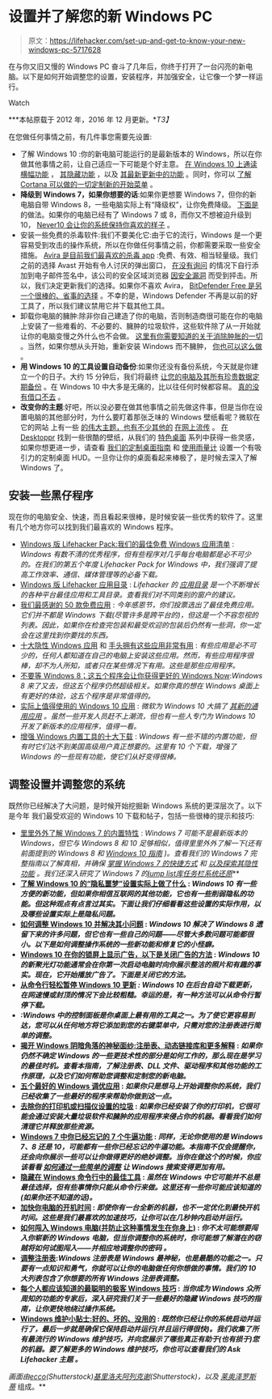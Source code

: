 # 设置并了解您的新 Windows PC

> 原文：<https://lifehacker.com/set-up-and-get-to-know-your-new-windows-pc-5717628>

在与你又旧又慢的 Windows PC 奋斗了几年后，你终于打开了一台闪亮的新电脑。以下是如何开始调整您的设置，安装程序，并加强安全，让它像一个梦一样运行。

Watch

***本帖原载于 2012 年，2016 年 12 月更新。**T3】*

在您做任何事情之前，有几件事您需要先设置:

*   了解 Windows 10 :你的新电脑可能运行的是最新版本的 Windows，所以在你做其他事情之前，让自己适应一下可能是个好主意。 [在 Windows 10 上通读横幅功能](http://lifehacker.com/the-best-new-features-of-windows-10-1680904614#_ga=1.189300651.1055861349.1441835238) ， [其隐藏功能](http://lifehacker.com/the-best-windows-10-features-you-probably-haven-t-heard-1721054092) ，以及 [其最新更新中的功能](http://lifehacker.com/all-the-coolest-features-of-windows-10s-anniversary-upd-1784698775) 。同时，你可以 [了解 Cortana 可以做的一切](http://lifehacker.com/everything-you-can-ask-cortana-to-do-in-windows-10-1721725525)[定制新的开始菜单](http://lifehacker.com/how-to-customize-the-windows-10-start-menu-1721973296#_ga=1.253369097.1055861349.1441835238) 。
*   **降级到 Windows 7，如果你想要的话**:如果你更想要 Windows 7，但你的新电脑自带 Windows 8，一些电脑实际上有“降级权”，让你免费降级。 [下面是](http://lifehacker.com/downgrade-your-new-windows-8-computer-to-windows-7-for-5974318) 的做法。如果你的电脑已经有了 Windows 7 或 8，而你又不想被迫升级到 10， [Never10 会让你的系统保持你喜欢的样子](http://lifehacker.com/never10-prevents-windows-7-and-8-1-from-automatically-u-1767969681) 。
*   安装一些免费的杀毒软件:我们不要美化它:由于它的流行，Windows 是一个更容易受到攻击的操作系统，所以在你做任何事情之前，你都需要采取一些安全措施。 [Avira 是目前我们最喜欢的杀毒 app](http://lifehacker.com/the-best-antivirus-app-for-windows-5865356#_ga=1.83547349.27973805.1434581949) :免费、有效、相当轻量级。我们之前的选择 Avast 开始有令人讨厌的弹出窗口， [在没有询问](http://lifehacker.com/stop-avast-from-adding-its-signature-into-your-outgoing-1748130504) 的情况下自行添加到电子邮件签名中，该公司的安全区域浏览器 [因安全漏洞](http://www.pcworld.com/article/3030319/security/researcher-finds-serious-flaw-in-chromium-based-avast-safezone-browser.html) 而受到抨击。所以，我们决定更新我们的选择。如果你不喜欢 Avira， [BitDefender Free 是另一个很棒的、省事的选择](http://lifehacker.com/how-to-install-free-effective-antivirus-software-for-5807250#_ga=1.184105317.27973805.1434581949) 。不幸的是，Windows Defender 不再是以前的好工具了，所以我们建议禁用它并下载其他工具。
*   卸载你电脑的臃肿:除非你自己建造了你的电脑，否则制造商很可能在你的电脑上安装了一些难看的、不必要的、臃肿的垃圾软件，这些软件除了从一开始就让你的电脑变慢之外什么也不会做。 [这里有你需要知道的关于消除肿胀的一切](http://lifehacker.com/the-complete-guide-to-avoiding-and-removing-windows-c-1630577558) 。当然，如果你想从头开始，重新安装 Windows 而不臃肿， [你也可以这么做](http://lifehacker.com/can-i-reinstall-windows-on-my-computer-without-the-bloa-1512345361) 。
*   **用 Windows 10 的工具设置自动备份**:如果你还没有备份系统，今天就是你建立一个的日子。大约 15 分钟后，我们将最终 [让您的电脑及其所有珍贵数据定期备份](http://lifehacker.com/how-to-back-up-your-computer-automatically-with-windows-1762867473) 。在 Windows 10 中大多是无痛的，比以往任何时候都容易。 [真的没有借口不去](http://lifehacker.com/theres-no-excuse-for-not-backing-up-your-computer-do-1547987206) 。
*   **改变你的主题**:好吧，所以没必要在做其他事情之前先做这件事，但是当你在设置电脑的其他部分时，为什么要盯着那张乏味的 Windows 壁纸看呢？微软在它的网站 上有一些 [的伟大主题，也有不少其他的](http://windows.microsoft.com/en-US/windows/downloads/personalize?T1=themes) [在网上流传](https://lifehacker.com/windows-7-betas-many-free-and-legit-themes-5131371#_ga=1.21173307.1055861349.1441835238) 。 [在 Desktoppr](http://lifehacker.com/desktoppr-is-an-awesome-wallpaper-search-engine-that-sy-5918699) 找到一些很酷的壁纸，从我们的 [特色桌面](http://lifehacker.com/tag/featured-desktop) 系列中获得一些灵感，如果你想更进一步，请查看 [我们的定制桌面指南](http://lifehacker.com/top-10-ways-to-customize-your-desktop-1465184659) 和 [使用雨量计](http://lifehacker.com/how-to-create-an-attractive-customized-desktop-hud-wit-5828789) 设置一个有吸引力的定制桌面 HUD。一旦你让你的桌面看起来棒极了，是时候去深入了解 Windows 了。

## 安装一些黑仔程序

现在你的电脑安全、快速，而且看起来很棒，是时候安装一些优秀的软件了。这里有几个地方你可以找到我们最喜欢的 Windows 程序。

*   [Windows 版 Lifehacker Pack:我们的最佳免费 Windows 应用清单](http://lifehacker.com/lifehacker-pack-for-windows-2013-our-list-of-the-best-787533613#_ga=1.83966554.27973805.1434581949) : *Windows 有数不清的优秀程序，但有些程序对几乎每台电脑都是必不可少的。在我们的第五个年度 Lifehacker Pack for Windows 中，我们强调了提高工作效率、通信、媒体管理等的必备下载。*
*   [Windows 版 Lifehacker 应用目录](http://lifehacker.com/the-lifehacker-app-directory-windows-5825399) : *Lifehacker 的* [*应用目录*](http://lifehacker.com/appdirectory) *是一个不断增长的各种平台最佳应用和工具目录。查看我们对不同类别的窗户的建议。*
*   [我们最感谢的 50 款免费应用](http://lifehacker.com/the-50-free-apps-were-most-thankful-for-5962588) : *今年感恩节，你们投票选出了最佳免费应用。它们并不都是 Windows 下载(尽管许多是跨平台的)，但这是一个不容忽视的列表。因此，如果你在检查完包装和最受欢迎的包装后仍然有一些洞，你一定会在这里找到你要找的东西。*
*   [十大隐性 Windows 应用](http://lifehacker.com/top-10-underhyped-windows-apps-5984329) 和 [手头拥有这些应用非常有用](http://lifehacker.com/top-10-incredibly-useful-windows-programs-to-have-on-ha-1584009886) : *有些应用是必不可少的，任何人都知道在自己的电脑上安装这些应用。然而，有些应用程序很棒，却不为人所知，或者只在某些情况下有用。这些是那些应用程序。*
*   [不要等 Windows 8；这五个程序会让你获得更好的 Windows Now](http://lifehacker.com/a-better-100-upgrade-five-paid-programs-that-improve-30789412):*Windows 8 来了又去，但这五个程序仍然超级相关。如果你真的想在 Windows 桌面上有更好的体验，这五个程序是非常值得的。*
*   [实际上值得使用的 Windows 10 应用](http://lifehacker.com/the-windows-10-apps-that-are-actually-worth-using-1741930918) : *微软为 Windows 10 大搞了* [*其新的通用应用*](http://lifehacker.com/the-best-new-features-of-windows-10-1680904614) *。虽然一些开发人员赶不上潮流，但也有一些人专门为 Windows 10 开发了新版本的应用程序，值得一看。*
*   [增强 Windows 内置工具的十大下载](https://lifehacker.com/top-10-downloads-that-enhance-windows-built-in-tools-5884261) : *Windows 有一些不错的内置功能，但有时它们达不到美国高级用户真正想要的。这里有 10 个下载，增强了 Windows 的一些现有功能，使它们从好变得很棒。*

## 调整设置并调整您的系统

既然你已经解决了大问题，是时候开始挖掘新 Windows 系统的更深层次了。以下是今年 我们最受欢迎的 Windows 10 下载和帖子，包括一些很棒的提示和技巧:

*   [里里外外了解 Windows 7 的内置特性](http://lifehacker.com/lifehackers-complete-guide-to-windows-7-5386953) : *Windows 7 可能不是最新版本的 Windows，但它与 Windows 8 和 10 足够相似，值得里里外外了解一下(还有前面提到的 Windows 8* *和* [*Windows 10 指南*](http://lifehacker.com/everything-you-need-to-know-about-windows-10-1642066771) *)。查看我们的 Windows 7 完整指南以了解真相，并确保* [*掌握 Windows 7 的快捷方式*](http://lifehacker.com/the-master-list-of-new-windows-7-shortcuts-5390086) *和* [*以及探索其隐性功能*](http://lifehacker.com/windows-7s-best-underhyped-features-5254211) *。我们还深入研究了 Windows 7 的*[*jump list*](http://lifehacker.com/master-windows-7-jump-lists-to-boost-your-win7-producti-5364198)*[*库*](http://lifehacker.com/get-to-know-windows-7-libraries-inside-and-out-5464350)*[*任务栏*](http://lifehacker.com/the-power-users-guide-to-the-windows-7-taskbar-5532578)*[*系统还原*](http://lifehacker.com/the-complete-guide-to-windows-system-restore-its-bette-5466794)***
*   **[了解 Windows 10 的“隐私噩梦”设置实际上做了什么](http://lifehacker.com/what-windows-10s-privacy-nightmare-settings-actually-1722267229) : *Windows 10 有一些方便的新功能，但如果你相信互联网的其他功能，它也有一些削弱隐私的功能。但这种观点有点言过其实。下面让我们仔细看看这些设置的实际作用，以及哪些设置实际上是隐私问题。***
*   **[如何调整 Windows 10 并解决其小问题](http://lifehacker.com/how-to-tweak-windows-10-and-fix-its-minor-annoyances-1720989970) : *Windows 10 解决了 Windows 8 遗留下来的许多问题，但它也有一些自己的问题——尽管大多数问题可能都很小。以下是如何调整操作系统的一些新功能和修复它的小怪癖。*** 
*   **[Windows 10 在你的锁屏上显示广告，以下是关闭广告的方法](http://lifehacker.com/windows-10-is-showing-ads-on-your-lockscreen-heres-how-1760984834) : *Windows 10 的新聚光灯功能通常会在你第一次启动电脑时向你展示整洁的照片和有趣的事实。现在，它开始播放广告了。下面是关闭它的方法。***
*   **[从命令行轻松暂停 Windows 10 更新](http://lifehacker.com/pause-windows-10-updates-easily-from-the-command-line-1786614642) *: Windows 10 在后台自动下载更新，在网速慢或封顶的情况下会比较粗糙。幸运的是，有一种方法可以从命令行暂停下载。***
*   ***:Windows 中的控制面板是你桌面上最有用的工具之一。为了使它更容易到达，您可以从任何地方将它添加到您的右键菜单中，只需对您的注册表进行简单的调整。***
*   **[揭开 Windows 阴暗角落的神秘面纱:注册表、动态链接库和更多解释](https://lifehacker.com/de-mystifying-the-dark-corners-of-windows-the-registry-5880876) : *如果你仍然不确定 Windows 的一些更技术性的部分是如何工作的，那么现在是学习的最佳时机。查看本指南，了解注册表、DLL 文件、驱动程序和其他功能的工作原理，以及它们如何帮助您调整和定制您的新电脑。***
*   **[五个最好的 Windows 调优应用](http://lifehacker.com/five-best-windows-7-tweaking-applications-5508522) : *如果你只是想马上开始调整你的系统，我们已经收集了一些最好的程序来帮助你做到这一点。***
*   **[去除你的打印机或扫描仪设置的垃圾](https://lifehacker.com/de-crapify-your-windows-printer-or-scanner-setup-5730574) : *如果你已经安装了你的打印机，它很可能会通过安装大量垃圾软件和臃肿的应用程序来侵占你的机器。看看我们如何清理它并释放那些资源。***
*   **[Windows 7 中你已经忘记的 7 个牛逼功能](http://lifehacker.com/7-awesome-features-youve-forgotten-about-in-windows-7-5932456) : *同样，无论你使用的是 Windows 7、8 还是 10，可能都有一些你已经忘记的牛逼功能。本指南不仅会提醒你，还会向你展示一些可以让你做得更好的绝妙调整。当你在做这个的时候，你应该看看* [*如何通过一些简单的调整*](http://lifehacker.com/make-windows-search-a-million-times-more-useful-with-th-5887848) *让 Windows 搜索变得更加有用。***
*   **[隐藏在 Windows 命令行中的最佳工具](http://lifehacker.com/the-best-tools-hidden-in-windows-command-line-1553193077) : *虽然在 Windows 中它可能并不总是最佳选择，但有些事情你只能从命令行来做。这里还有一些你可能应该知道的(如果你还不知道的话)。*** 
*   **[加快你电脑的开机时间](http://lifehacker.com/top-10-ways-to-speed-up-your-computers-boot-time-5821865) : *即使你有一台全新的机器，也不一定优化到最快开机时间。这些是我们最喜欢的加速技巧，让你可以在几秒钟内启动并运行。***
*   **[如何闯入 Windows 电脑(并防止这种事情发生在你身上)](http://lifehacker.com/how-to-break-into-a-windows-pc-and-prevent-it-from-hap-5674972) : *你不太可能想要闯入你崭新的 Windows 电脑，但当你调整你的系统时，你可能想了解潜在的窃贼将如何试图闯入——并相应地调整你的密码* *。***
*   **[调整注册表](http://lifehacker.com/top-10-registry-tweaks-that-power-up-windows-5700084):*Windows 注册表是 Windows 最神秘，也是最酷的功能之一。只要有一点知识和勇气，你就可以让你的电脑做任何你想做的事情。我们的 10 大列表包含了你想要的所有 Windows 注册表调整。***
*   **[每个人都应该知道的最聪明的极客 Windows 技巧](http://lifehacker.com/the-cleverest-geeky-windows-tricks-everyone-should-know-5543354) : *当你成为 Windows 众所周知的功能的专家后，深入研究我们关于一些最好的隐藏 Windows 技巧的指南，让你更快地绕过操作系统。***
*   **[Windows 维护小贴士:好的、坏的、没用的](http://lifehacker.com/windows-maintenance-tips-the-good-bad-and-useless-5520447) : *既然你已经让你的系统启动并运行了，最后一步就是确保它保持启动并运行(并且运行得很快)。我们收集了所有最流行的 Windows 维护技巧，并向您展示了哪些真正有助于(也有损于)您的机器。要了解更多的 Windows 维护技巧，你也可以查看我们的 Ask Lifehacker 主题* *。***

***画面由*[*ecco*](http://www.shutterstock.com/pic.mhtml?id=72572122)*(Shutterstock)*[*基里洛夫阿列克谢*](http://www.shutterstock.com/pic.mhtml?id=121085647)*(Shutterstock)，以及* [*莱奥泽罗斯蒂*](http://browse.deviantart.com/resources/applications/psd/?offset=408#/d3g83rp) 组成。**